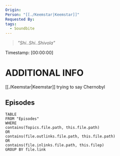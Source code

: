 ```yaml
---
Origin: 
Person: "[[./Keemstar|Keemstar]]"
Requested By: 
tags:
  - Soundbite
---
```

> *"Shi..Shi..Shivola"*

Timestamp: [00:00:00]

# ADDITIONAL INFO
[[./Keemstar|Keemstar]] trying to say Chernobyl

## Episodes
``` dataview
TABLE
FROM "Episodes"
WHERE 
contains(Topics.file.path, this.file.path) 
OR 
contains(file.outlinks.file.path, this.file.path)
OR
contains(file.inlinks.file.path, this.filep)
GROUP BY file.link
```